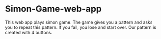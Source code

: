 # Simon-Game-web-app
This web app plays simon game. The game gives you a pattern and asks you to repeat this pattern. If you fail, you lose and start over. Our pattern is created with 4 buttons.


